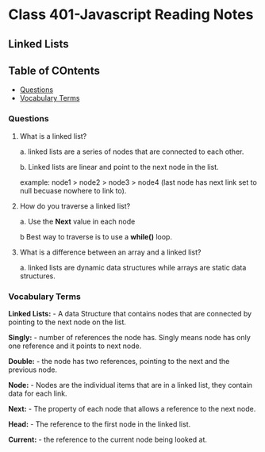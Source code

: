 # Class 401-Javascript Reading Notes

## Linked Lists

## Table of COntents

* [Questions](###questions)
* [Vocabulary Terms](###vocabulary-terms)

### Questions

1. What is a linked list?

     a. linked lists are a series of nodes that are connected to each other. 

     b. Linked lists are linear and point to the next node in the list.

     example: node1 > node2 > node3 > node4 (last node has next link set to null becuase nowhere to link to).
2.  How do you traverse a linked list? 

    a. Use the **Next** value in each node

    b Best way to traverse is to use a **while()** loop.

3.  What is a difference between an array and a linked list?

    a. linked lists are dynamic data structures while arrays are static data structures. 

    

### Vocabulary Terms

**Linked Lists:** 
        - A data Structure that contains nodes that are connected by pointing to the next node on  the list.

**Singly:**
        - number of references the node has. Singly means node has only one reference and it points to next node.

**Double:** 
    - the node has two references, pointing to the next and the previous node. 
    
**Node:** 
    - Nodes are the individual items that are in a linked list, they contain data for each link. 

**Next:**
    - The property of each node that allows a reference to the next node. 

**Head:**
    - The reference to the first node in the linked list.

**Current:** 
    - the reference to the current node being looked at. 
